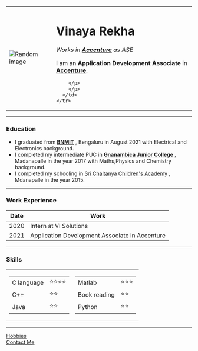 <!DOCTYPE html>
<html lang="en" dir="ltr">

<head>
  <meta charset="utf-8">
  <title>Rekha's Personal site</title>
</head>

<body>
  <table cellspacing="20">
    <tr>
      <td><img src="C:\Users\Vinaya Rekha\OneDrive - B.N.M. Institute of Technology\Desktop\Web development\images\avr.jpeg" alt="Random image"></td>
      <td>
        <h1> Vinaya Rekha</h1>
        <p><em> Works in <strong><a href="https://www.accenture.com/in-en"> Accenture</a></strong> as ASE</em> </p>
        <p>
          I am an <strong>Application Development Associate</strong> in<strong><a href="https://www.accenture.com/in-en"> Accenture</a></strong>.

        </p>
        </p>
      </td>
    </tr>
  </table>
  <hr />
  <h3>Education</h3>
  <p>
  <ul>
    <li>I graduated from <strong><a href="https://www.bnmit.org/">BNMIT</a></strong> , Bengaluru in August 2021 with Electrical and Electronics background.</li>
    <li>I completed my intermediate PUC in <strong><a href="https://shrignanambicacollege.com/">Gnanambica Junior College</a></strong> , Madanapalle in the year 2017 with Maths,Physics and Chemistry background.</li>
    <li>I completed my schooling in <a href="https://www.youtube.com/watch?v=f-OH4BYqgXU">Sri Chaitanya Children's Academy</a> , Mdanapalle in the year 2015.</li>
  </ul>

  </p>
  <hr />
  <h3>Work Experience</h3>
  <table>
    <thead>
      <th>Date</th>
      <th>Work</th>
    </thead>
    <tbody>
      <tr>
        <td>2020</td>
        <td>Intern at VI Solutions</td>
      </tr>
      <tr>
        <td>2021</td>
        <td>Application Development Associate in Accenture</td>
      </tr>

  </table>
  <hr />
  <h3>Skills</h3>
    <table>
      <tr>
        <td>
          <table cellspacing="10">
            <tr>
              <td>C language</td>
              <td>⭐⭐⭐⭐</td>
            </tr>
            <tr>
              <td>C++</td>
              <td>⭐⭐</td>
            </tr>
            <tr>
              <td>Java</td>
              <td>⭐⭐</td>
            </tr>
          </table>
        </td>
        <td>
          <table cellspacing="10">
            <tr>
              <td>Matlab</td>
              <td>⭐⭐⭐</td>
            </tr>
            <tr>
              <td>Book reading</td>
              <td>⭐⭐</td>
            </tr>
            <tr>
              <td>Python</td>
              <td>⭐⭐</td>
            </tr>
          </table>
        </td>
      </tr>
    </table>


  <hr />
  <a href="hobbies.html">Hobbies</a>
  <br />
  <a href="contact.html">Contact Me</a>
</body>

</html> 
